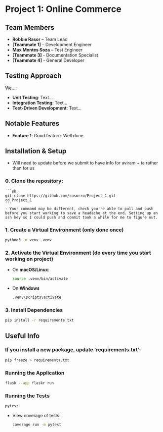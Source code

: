 # Project 1: Online Commerce


## Team Members
- **Robbie Rasor** – Team Lead
- **[Teammate 1]** – Development Engineer
- **Max Montes Soza** – Test Engineer
- **[Teammate 3]** - Documentation Specialist
- **[Teammate 4]** - General Developer


## Testing Approach
We...:

- **Unit Testing**: Text...
- **Integration Testing**: Text...
- **Test-Driven Development**: Text...

## Notable Features
- **Feature 1**: Good feature. Well done.

## Installation & Setup
- Will need to update before we submit to have info for aviram + ta rather than for us

### **0. Clone the repository:**
    ```sh
    git clone https://github.com/rasorro/Project_1.git
    cd Project_1
    ```
    - Your command may be different, check you're able to pull and push before you start working to save a headache at the end. Setting up an ssh key so I could push and commit took a while for me to figure out.

### **1. Create a Virtual Environment (only done once)**
```sh
python3 -m venv .venv
```

### **2. Activate the Virtual Environment (do every time you start working on project)**
- On **macOS/Linux**:
    ```sh
    source .venv/bin/activate
    ```
- On **Windows**
    ```sh
    .venv\scripts\activate
    ```
### **3. Install Dependencies**
```sh
pip install -r requirements.txt
```
## Useful Info

### If you install a new package, update 'requirements.txt':
```sh
pip freeze > requirements.txt
```

### Running the Application
```sh
flask --app flaskr run
```

### Running the Tests
```sh
pytest
```
- View coverage of tests:
    ```sh
    coverage run -m pytest
    ```
